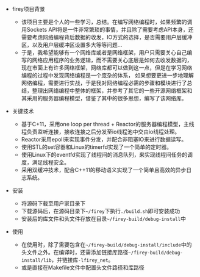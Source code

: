 - firey项目背景 
    + 该项目主要是个人的一些学习，总结。在编写网络编程时，如果频繁的调用Sockets API将是一件非常繁琐的事情，并且除了需要考虑API本身，还需要考虑网络编程背后数据的收发，IO方式的选择，是否需要用户层缓冲区，以及用户层缓冲区设置多大等等问题... 
	+ 于是，我希望能够有一个网络库或者是网络框架，用户只需要关心自己编写的网络应用程序的业务逻辑，而不需要关心底层是如何去收发数据的，现在市面上有许多网络框架，网络库都可以做到这一点，但是在学习网络编程的过程中发现网络编程是一个庞杂的体系， 如果想要更进一步地理解网络编程，需要进行实战，于是我对网络编程必需的步骤和模块进行了总结，整理出网络编程中整体的框架，并参考了其它的一些开源网络框架和其采用的服务器编程模型，借鉴了其中的很多思想，编写了该网络库。 

- 关键技术 
	+ 基于C+11，采用one loop per thread + Reactor的服务器编程模型，主线程负责监听连接，接收连接之后分发至io线程池中交由io线程处理。 
	+ Reactor采用epoll来实现事件分发，并配合非阻塞IO来进行数据读写。 
	+ 使用STL的set容器和Linux的timerfd实现了一个简单的定时器。 
	+  使用Linux下的eventfd实现了线程间的消息队列，来实现线程间任务的调度，满足线程安全。 
	+  采用双缓冲技术，配合C++11的移动语义实现了一个简单且高效的异步日志系统。 

- 安装 
	+ 将源码下载至用户家目录下 
	+ 下载源码后，在源码目录下`~/firey`下执行`./build.sh`即可安装成功 
	+  安装后的库文件和头文件存放在目录`~/firey-build/debug-install`中 

- 使用 
	+ 在使用时，除了需要包含在`~/firey-build/debug-install/include`中的头文件之外。在编译时，还需添加链接库路径`~/firey-build/debug-install/lib`，并链接库`-lfirey_net`。
	+ 或是直接在Makefile文件中配置头文件路径和库路径
